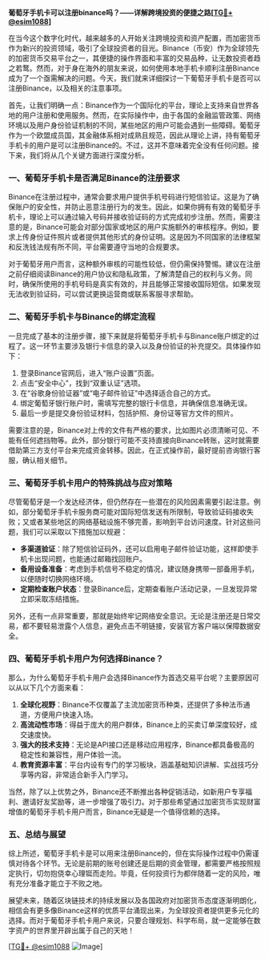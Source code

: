 **葡萄牙手机卡可以注册binance吗？——详解跨境投资的便捷之路[[TG💪+ @esim1088](https://t.me/s/esim1088)]**

在当今这个数字化时代，越来越多的人开始关注跨境投资和资产配置，而加密货币作为新兴的投资领域，吸引了全球投资者的目光。Binance（币安）作为全球领先的加密货币交易平台之一，其便捷的操作界面和丰富的交易品种，让无数投资者趋之若鹜。然而，对于身在海外的朋友来说，如何使用本地手机卡顺利注册Binance成为了一个亟需解决的问题。今天，我们就来详细探讨一下葡萄牙手机卡是否可以注册Binance，以及相关的注意事项。

首先，让我们明确一点：Binance作为一个国际化的平台，理论上支持来自世界各地的用户注册和使用服务。然而，在实际操作中，由于各国的金融监管政策、网络环境以及用户身份验证机制的不同，某些地区的用户可能会遇到一些障碍。葡萄牙作为一个欧盟成员国，其金融体系相对成熟且规范，因此从理论上讲，持有葡萄牙手机卡的用户是可以注册Binance的。不过，这并不意味着完全没有任何问题。接下来，我们将从几个关键方面进行深度分析。

### **一、葡萄牙手机卡是否满足Binance的注册要求**

Binance在注册过程中，通常会要求用户提供手机号码进行短信验证。这是为了确保账户的安全性，并防止恶意注册行为的发生。因此，如果你拥有有效的葡萄牙手机卡，理论上可以通过输入号码并接收验证码的方式完成初步注册。然而，需要注意的是，Binance可能会对部分国家或地区的用户实施额外的审核程序。例如，要求上传身份证件照片或者提供其他形式的身份证明。这是因为不同国家的法律框架和反洗钱法规有所不同，平台需要遵守当地的合规要求。

对于葡萄牙用户而言，这种额外审核的可能性较低，但仍需保持警惕。建议在注册之前仔细阅读Binance的用户协议和隐私政策，了解清楚自己的权利与义务。同时，确保所使用的手机号码是真实有效的，并且能够正常接收国际短信。如果发现无法收到验证码，可以尝试更换运营商或联系客服寻求帮助。

### **二、葡萄牙手机卡与Binance的绑定流程**

一旦完成了基本的注册步骤，接下来就是将葡萄牙手机卡与Binance账户绑定的过程了。这一环节主要涉及银行卡信息的录入以及身份验证的补充提交。具体操作如下：

1. 登录Binance官网后，进入“账户设置”页面。
2. 点击“安全中心”，找到“双重认证”选项。
3. 在“谷歌身份验证器”或“电子邮件验证”中选择适合自己的方式。
4. 绑定葡萄牙银行账户时，需填写完整的银行卡信息，并确保信息准确无误。
5. 最后一步是提交身份验证材料，包括护照、身份证等官方文件的照片。

需要注意的是，Binance对上传的文件有严格的要求，比如图片必须清晰可见、不能有任何遮挡物等。此外，部分银行可能不支持直接向Binance转账，这时就需要借助第三方支付平台来完成资金转移。因此，在正式操作前，最好提前咨询银行客服，确认相关细节。

### **三、葡萄牙手机卡用户的特殊挑战与应对策略**

尽管葡萄牙是一个发达经济体，但仍然存在一些潜在的风险因素需要引起注意。例如，部分葡萄牙手机卡服务商可能对国际短信发送有所限制，导致验证码接收失败；又或者某些地区的网络基础设施不够完善，影响到平台访问速度。针对这些问题，我们可以采取以下措施加以规避：

- **多渠道验证**：除了短信验证码外，还可以启用电子邮件验证功能，这样即使手机卡出现问题，也能通过邮箱找回账户。
- **备用设备准备**：考虑到手机信号不稳定的情况，建议随身携带一部备用手机，以便随时切换网络环境。
- **定期检查账户状态**：登录Binance后，定期查看账户活动记录，一旦发现异常立即采取冻结措施。

另外，还有一点非常重要，那就是始终牢记网络安全意识。无论是注册还是日常交易，都不要轻易泄露个人信息，避免点击不明链接，安装官方客户端以保障数据安全。

### **四、葡萄牙手机卡用户为何选择Binance？**

那么，为什么葡萄牙手机卡用户会选择Binance作为首选交易平台呢？主要原因可以从以下几个方面来看：

1. **全球化视野**：Binance不仅覆盖了主流加密货币种类，还提供了多种法币通道，方便用户快速入场。
2. **高流动性市场**：得益于庞大的用户群体，Binance上的买卖订单深度较好，成交速度快。
3. **强大的技术支持**：无论是API接口还是移动应用程序，Binance都具备极高的稳定性和兼容性，用户体验一流。
4. **教育资源丰富**：平台内设有专门的学习板块，涵盖基础知识讲解、实战技巧分享等内容，非常适合新手入门学习。

当然，除了以上优势之外，Binance还不断推出各种促销活动，如新用户专享福利、邀请好友奖励等，进一步增强了吸引力。对于那些希望通过加密货币实现财富增值的葡萄牙手机卡用户而言，Binance无疑是一个值得信赖的选择。

### **五、总结与展望**

综上所述，葡萄牙手机卡是可以用来注册Binance的，但在实际操作过程中仍需谨慎对待各个环节。无论是前期的账号创建还是后期的资金管理，都需要严格按照规定执行，切勿抱侥幸心理铤而走险。毕竟，任何投资行为都伴随着一定的风险，唯有充分准备才能立于不败之地。

展望未来，随着区块链技术的持续发展以及各国政府对加密货币态度逐渐明朗化，相信会有更多像Binance这样的优质平台涌现出来，为全球投资者提供更多元化的选择。而对于葡萄牙手机卡用户来说，只要合理规划、科学布局，就一定能够在数字资产的世界里开辟出属于自己的天地！

[[TG💪+ @esim1088](https://t.me/s/esim1088) ![Image](https://i.postimg.cc/4NQfJmqS/Snipaste-2025-05-13-00-14-12.png)]